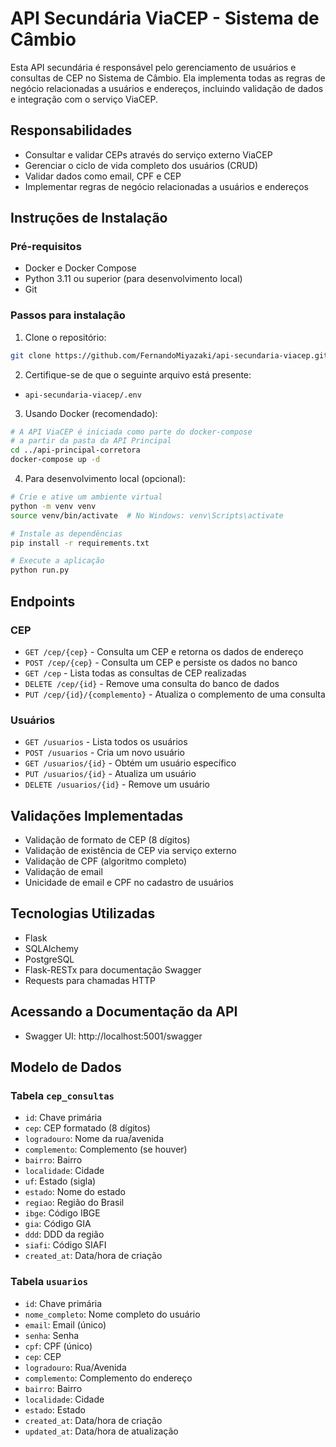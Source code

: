 # API Secundária ViaCEP - Sistema de Câmbio

Esta API secundária é responsável pelo gerenciamento de usuários e consultas de CEP no Sistema de Câmbio. Ela implementa todas as regras de negócio relacionadas a usuários e endereços, incluindo validação de dados e integração com o serviço ViaCEP.

## Responsabilidades

- Consultar e validar CEPs através do serviço externo ViaCEP
- Gerenciar o ciclo de vida completo dos usuários (CRUD)
- Validar dados como email, CPF e CEP
- Implementar regras de negócio relacionadas a usuários e endereços

## Instruções de Instalação

### Pré-requisitos
- Docker e Docker Compose
- Python 3.11 ou superior (para desenvolvimento local)
- Git

### Passos para instalação

1. Clone o repositório:
```bash
git clone https://github.com/FernandoMiyazaki/api-secundaria-viacep.git
```

2. Certifique-se de que o seguinte arquivo está presente:

- `api-secundaria-viacep/.env`

3. Usando Docker (recomendado):
```bash
# A API ViaCEP é iniciada como parte do docker-compose
# a partir da pasta da API Principal
cd ../api-principal-corretora
docker-compose up -d
```

4. Para desenvolvimento local (opcional):
```bash
# Crie e ative um ambiente virtual
python -m venv venv
source venv/bin/activate  # No Windows: venv\Scripts\activate

# Instale as dependências
pip install -r requirements.txt

# Execute a aplicação
python run.py
```

## Endpoints

### CEP
- `GET /cep/{cep}` - Consulta um CEP e retorna os dados de endereço
- `POST /cep/{cep}` - Consulta um CEP e persiste os dados no banco
- `GET /cep` - Lista todas as consultas de CEP realizadas
- `DELETE /cep/{id}` - Remove uma consulta do banco de dados
- `PUT /cep/{id}/{complemento}` - Atualiza o complemento de uma consulta

### Usuários
- `GET /usuarios` - Lista todos os usuários
- `POST /usuarios` - Cria um novo usuário
- `GET /usuarios/{id}` - Obtém um usuário específico
- `PUT /usuarios/{id}` - Atualiza um usuário
- `DELETE /usuarios/{id}` - Remove um usuário

## Validações Implementadas
- Validação de formato de CEP (8 dígitos)
- Validação de existência de CEP via serviço externo
- Validação de CPF (algoritmo completo)
- Validação de email
- Unicidade de email e CPF no cadastro de usuários

## Tecnologias Utilizadas
- Flask
- SQLAlchemy
- PostgreSQL
- Flask-RESTx para documentação Swagger
- Requests para chamadas HTTP

## Acessando a Documentação da API
- Swagger UI: http://localhost:5001/swagger

## Modelo de Dados

### Tabela `cep_consultas`
- `id`: Chave primária
- `cep`: CEP formatado (8 dígitos)
- `logradouro`: Nome da rua/avenida
- `complemento`: Complemento (se houver)
- `bairro`: Bairro
- `localidade`: Cidade
- `uf`: Estado (sigla)
- `estado`: Nome do estado
- `regiao`: Região do Brasil
- `ibge`: Código IBGE
- `gia`: Código GIA
- `ddd`: DDD da região
- `siafi`: Código SIAFI
- `created_at`: Data/hora de criação

### Tabela `usuarios`
- `id`: Chave primária
- `nome_completo`: Nome completo do usuário
- `email`: Email (único)
- `senha`: Senha
- `cpf`: CPF (único)
- `cep`: CEP
- `logradouro`: Rua/Avenida
- `complemento`: Complemento do endereço
- `bairro`: Bairro
- `localidade`: Cidade
- `estado`: Estado
- `created_at`: Data/hora de criação
- `updated_at`: Data/hora de atualização